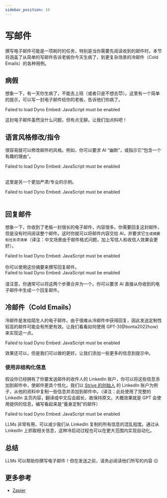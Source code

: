 ```yaml
---
sidebar_position: 10
---
```


#   写邮件

撰写电子邮件可能是一项耗时的任务，特别是当你需要先阅读收到的邮件时。本节将涵盖了从简单的写邮件告诉老板你今天生病了，到更复杂场景的冷邮件（Cold Emails）的各种用例。

## 病假

想象一下，有一天你生病了，不能去上班（或者只是不想去😈）。这里有一个简单的提示，可以写一封电子邮件给你的老板，告诉他们你病了。

<div trydyno-embed="" openai-model="text-davinci-003" initial-prompt="我的名字：克洛丝\n老板的名字：凯尔希\n\n写一封电子邮件给我的老板，告诉他我今天因为生病不能上班。" initial-response="亲爱的凯尔希：\n\n我是克洛丝，我是你的员工。我很抱歉地通知你，我今天因为生病不能上班。\n\n我昨晚感觉不舒服，今天早上我去看了医生，他诊断我得了感冒。他建议我休息几天，所以我不能上班。\n\n我会尽快恢复健康，并尽快回到工作岗位。如果你需要任何其他信息，请随时联系我。\n\n谢谢！\n\n克洛丝" max-tokens="512" box-rows="8" model-temp="0" top-p="0">
    <noscript>Failed to load Dyno Embed: JavaScript must be enabled</noscript>
</div>

这封电子邮件虽然没什么问题，但有点无聊。让我们加点料吧！

## 语言风格修改/指令

很容易就可以修改邮件的风格。例如，你可以要求 AI “幽默”，或指示它“包含一个有趣的理由”。

<div trydyno-embed="" openai-model="text-davinci-003" initial-prompt="我的名字：克洛丝\n老板的名字：凯尔希\n\n写一封电子邮件给我的老板，告诉他我今天因为生病不能上班。\n请简洁幽默，包含一个有趣的理由：" initial-response="亲爱的凯尔希：\n\n很遗憾，我今天不能来上班。原因是我昨晚在外面做完一个任务，结果回到家后发现变成了一只猫！这可能是一种古老的魔法，但可怕的是它会让我感冒，所以我必须休息一天才能恢复健康。\n\n我会尽快完成我的工作，并尽力赶上时间表。祝你今天一切顺利！\n\n最真诚的问候，\n\n克洛丝" max-tokens="512" box-rows="10" model-temp="0.7" top-p="1">
    <noscript>Failed to load Dyno Embed: JavaScript must be enabled</noscript>
</div>
<br/>

这里是另一个更加严肃/专业的示例。

<div trydyno-embed="" openai-model="text-davinci-003" initial-prompt="我的名字：克洛丝\n老板的名字：凯尔希\n\n写一封严肃、专业的电子邮件给我的老板，告诉他我今天因为生病不能上班。请简洁明了：" initial-response="尊敬的凯尔希先生：\n\n我是克洛丝，很抱歉地通知您，我今天因为生病不能上班。我会尽快恢复健康，并尽快回到工作岗位。\n\n谢谢您的理解，\n\n克洛丝" max-tokens="512" box-rows="8" model-temp="0" top-p="0">
    <noscript>Failed to load Dyno Embed: JavaScript must be enabled</noscript>
</div>
<br/>

## 回复邮件

想象一下，你收到了老板一封很长的电子邮件，内容很多。你需要回复这封邮件，但是没有时间阅读整个邮件。这时你就可以将邮件内容交给 AI，并要求它`生成摘要和任务项清单`（译注：中文场景由于邮件格式问题，加上写信人和收信人效果会更好）。

<div trydyno-embed="" openai-model="text-davinci-003" initial-prompt="尊敬的克洛丝，\n\n希望你一切都好。我写信给你，向你提供我们公司的一些新消息，并请求你协助解决你所开发的软件的用户界面(UI)问题。\n\n正如你所知，我们公司一直致力于为客户提供用户友好的体验，我们已经确定了软件UI方面的一些问题。具体来说，我们收到了用户的反馈，他们发现访问某些功能很困难，并且UI不够直观。\n\n我们需要你的帮助来解决这些问题并改善软件的UI。这可能涉及对UI的布局、设计或功能进行更改。我们相信，你在软件开发方面的专业知识和对软件的熟悉将使你成为帮助我们完成这项任务的理想人选。\n\n如果你需要任何额外的资源或支持来完成这项任务，请不要犹豫告诉我。此外，如果你能够提供一个预计修改完成时间的估计，我会非常感激。\n\n如果你有任何问题或需要进一步的澄清，请不要犹豫联系我。\n\n感谢你对我们公司的辛勤工作和奉献。我期待着很快收到你的回复。\n\n此致\n\n敬礼\n\n凯尔希\n\n生成以上内容摘要和任务项清单。" initial-response="写信人：凯尔希\n收信人：克洛丝\n\n内容摘要：凯尔希向克洛丝提供了公司的一些新消息，并请求克洛丝协助解决软件的用户界面问题。\n\n任务项清单：\n1. 对UI的布局、设计或功能进行更改。\n2. 提供一个预计修改完成时间的估计。\n3. 如果需要，提供额外的资源或支持。" max-tokens=" 1024" box-rows="18" model-temp="0" top-p="0">
    <noscript>Failed to load Dyno Embed: JavaScript must be enabled</noscript>
</div>

<br/>
你可以使用这份摘要来撰写回复邮件。

<div trydyno-embed="" openai-model="text-davinci-003" initial-prompt="写信人：凯尔希\n收信人：克洛丝\n\n内容摘要：凯尔希向克洛丝提供了公司的一些新消息，并请求克洛丝协助解决软件的用户界面问题。\n\n任务项清单：\n1. 对UI的布局、设计或功能进行更改。\n2. 提供一个预计修改完成时间的估计。\n3. 如果需要，提供额外的资源或支持。\n\n请根据以上电子邮件摘要，撰写一封给凯尔希的回复邮件：" initial-response="亲爱的凯尔希：\n\n感谢您给我发送关于公司的新消息。我很乐意协助解决软件的用户界面问题。\n\n我将尽快对UI的布局、设计或功能进行更改，并尽力在最短的时间内完成。如果需要，我可以提供额外的资源或支持。\n\n期待着与您的合作！\n\n克洛丝" max-tokens="1024" box-rows="18" model-temp="0" top-p="0">
    <noscript>Failed to load Dyno Embed: JavaScript must be enabled</noscript>
</div>

<br/>
请注意，你通常可以将这两个步骤合并为一个。你可以要求 AI 直接从你收到的电子邮件中生成一个回复邮件。

## 冷邮件（Cold Emails）

冷邮件是发给陌生人的电子邮件。由于很难从冷邮件中获得回复，因此发送定制性较高的邮件可能会有所更有效。让我们看看如何使用 GPT-3(@bonta2022how) 来实现这一点。

<div trydyno-embed="" openai-model="text-davinci-003" initial-prompt="公司名: 罗德岛\n我的名字: 克洛丝\n撰写一封冷邮件" initial-response="尊敬的克洛丝：\n\n您好！\n\n我是罗德岛的招聘专员，很高兴能够与您联系。\n\n我们正在寻找一位有能力、有热情的专业人士加入我们的团队，以支持我们的业务发展。我们正在寻找一位有能力、有热情的专业人士加入我们的团队，以支持我们的业务发展。\n\n我们正在招聘一位职位，您可能有兴趣。该职位要求有良好的沟通能力、组织能力和分析能力，以及与客户建立良好的关系。\n\n如果您有兴趣，请发送您的简历和求职信至我们的电子邮箱，我们将尽快与您联系。\n\n期待您的回复！\n\n祝好，\n罗德岛" max-tokens="1024" box-rows="10" model-temp="0" top-p="0">
    <noscript>Failed to load Dyno Embed: JavaScript must be enabled</noscript>
</div>

效果还可以，但是我们可以做的更好。让我们添加一些更多的信息到提示中。

### 使用非结构化信息

假设你已经拥有了你要发送邮件的收件人的 LinkedIn 账户，你可以将这些信息添加到邮件中，使邮件更具个性化。我们以 [Strive 的创始人](https://www.linkedin.com/in/snpranav/) 的 LinkedIn 账户为例子，从他的资料中复制一些信息并添加到邮件中。（译注：此处使用了完整的 LinkedIn 主页内容，翻译成中文后会超长，故保持原文。大概效果就是 GPT 会使用提供的信息，编写看起来是“量身定制”的邮件）

<div trydyno-embed="" openai-model="text-davinci-003" initial-prompt="Pranav Shikarpur  1st degree connection1st\nDeveloper Advocate. Problem Solver. Previously: Co-founder Strive, Intel ISEF Alum\n\nExperienceExperience\nThales Cloud Security logo\nDeveloper AdvocateDeveloper Advocate\nThales Cloud SecurityThales Cloud Security\nApr 2022 - Present · 1 yrApr 2022 - Present · 1 yr\n- Executed go-to-market and boosted developer engagement for Thales’s new data encryption product launch.\n- Spearheaded developer adoption of product at the RSA conference 2022 and KubeCon 2022.\n- Presented a talk at HashiCorp’s annual conference - HashiConf 2022 in LA - about “Securing Any Data Source”.- Executed go-to-market and boosted developer engagement for Thales’s new data encryption product launch. - Spearheaded developer adoption of product at the RSA conference 2022 and KubeCon 2022. - Presented a talk at HashiCorp’s annual conference - HashiConf 2022 in LA - about “Securing Any Data Source”.…see more\nSkills: Data Encryption Standard (DES) · Cryptography · Cybersecurity · Content Creation · Azure Kubernetes Service (AKS) · Google Kubernetes Engine (GKE)Skills: Data Encryption Standard (DES) · Cryptography · Cybersecurity · Content Creation · Azure Kubernetes Service (AKS) · Google Kubernetes Engine (GKE)\nStartup Shell logo\nDirector of Founder ResourcesDirector of Founder Resources\nStartup ShellStartup Shell\nFeb 2022 - Present · 1 yr 2 mosFeb 2022 - Present · 1 yr 2 mos\nCollege Park, Maryland, United StatesCollege Park, Maryland, United States\n- Closed partnerships of founder resources with various tech companies like Vercel, MongoDB, etc.\n- Sourced over $50,000 of credits and resources for founders at Startup Shell in the span of 3 months.- Closed partnerships of founder resources with various tech companies like Vercel, MongoDB, etc. - Sourced over $50,000 of credits and resources for founders at Startup Shell in the span of 3 months.\nSkills: Strategic PartnershipsSkills: Strategic Partnerships\nStrive Network logo\nCo-FounderCo-Founder\nStriveStrive\nDec 2020 - Nov 2021 · 1 yrDec 2020 - Nov 2021 · 1 yr\n- Founded India's first cohort-based learning platform for passion-related courses. Had 7K+ monthly active users.\n- Built the learning platform from the ground up and managed traffic to the website at scale and oversaw the sales and marketing execution.\n- Negotiated with 100X.VC and People Group to raise $50K seed funding for Strive.- Founded India's first cohort-based learning platform for passion-related courses. Had 7K+ monthly active users. - Built the learning platform from the ground up and managed traffic to the website at scale and oversaw the sales and marketing execution. - Negotiated with 100X.VC and People Group to raise $50K seed funding for Strive.…see more\nSkills: Go (Programming Language) · Python (Programming Language) · Product Management · Product Marketing · Next.js · Amazon EKS\n\nEducationEducation\nUniversity of Maryland logo\nUniversity of MarylandUniversity of Maryland\nUndergraduate, Mathematics and Computer ScienceUndergraduate, Mathematics and Computer Science\nAug 2019 - May 2023Aug 2019 - May 2023\nActivities and societies: Director of Founder Resources at Startup ShellActivities and societies: Director of Founder Resources at Startup Shell\nExploring the beauty of mathematics with the practicality of computer science\n\nWrite a cold outreach email to this founder, pitching him our product, Nightfall, which is a neo-CRM. My name is Max. Make the email formal, yet approachable. Mention relevant details from his LinkedIn information above to help pitch the product.Pranav Shikarpur  1st degree connection1st\nDeveloper Advocate. Problem Solver. Previously: Co-founder Strive, Intel ISEF Alum\n\nExperienceExperience\nThales Cloud Security logo\nDeveloper AdvocateDeveloper Advocate\nThales Cloud SecurityThales Cloud Security\nApr 2022 - Present · 1 yrApr 2022 - Present · 1 yr\n- Executed go-to-market and boosted developer engagement for Thales’s new data encryption product launch.\n- Spearheaded developer adoption of product at the RSA conference 2022 and KubeCon 2022.\n- Presented a talk at HashiCorp’s annual conference - HashiConf 2022 in LA - about “Securing Any Data Source”.- Executed go-to-market and boosted developer engagement for Thales’s new data encryption product launch. - Spearheaded developer adoption of product at the RSA conference 2022 and KubeCon 2022. - Presented a talk at HashiCorp’s annual conference - HashiConf 2022 in LA - about “Securing Any Data Source”.…see more\nSkills: Data Encryption Standard (DES) · Cryptography · Cybersecurity · Content Creation · Azure Kubernetes Service (AKS) · Google Kubernetes Engine (GKE)Skills: Data Encryption Standard (DES) · Cryptography · Cybersecurity · Content Creation · Azure Kubernetes Service (AKS) · Google Kubernetes Engine (GKE)\nStartup Shell logo\nDirector of Founder ResourcesDirector of Founder Resources\nStartup ShellStartup Shell\nFeb 2022 - Present · 1 yr 2 mosFeb 2022 - Present · 1 yr 2 mos\nCollege Park, Maryland, United StatesCollege Park, Maryland, United States\n- Closed partnerships of founder resources with various tech companies like Vercel, MongoDB, etc.\n- Sourced over $50,000 of credits and resources for founders at Startup Shell in the span of 3 months.- Closed partnerships of founder resources with various tech companies like Vercel, MongoDB, etc. - Sourced over $50,000 of credits and resources for founders at Startup Shell in the span of 3 months.\nSkills: Strategic PartnershipsSkills: Strategic Partnerships\nStrive Network logo\nCo-FounderCo-Founder\nStriveStrive\nDec 2020 - Nov 2021 · 1 yrDec 2020 - Nov 2021 · 1 yr\n- Founded India's first cohort-based learning platform for passion-related courses. Had 7K+ monthly active users.\n- Built the learning platform from the ground up and managed traffic to the website at scale and oversaw the sales and marketing execution.\n- Negotiated with 100X.VC and People Group to raise $50K seed funding for Strive.- Founded India's first cohort-based learning platform for passion-related courses. Had 7K+ monthly active users. - Built the learning platform from the ground up and managed traffic to the website at scale and oversaw the sales and marketing execution. - Negotiated with 100X.VC and People Group to raise $50K seed funding for Strive.…see more\nSkills: Go (Programming Language) · Python (Programming Language) · Product Management · Product Marketing · Next.js · Amazon EKS\n\nEducationEducation\nUniversity of Maryland logo\nUniversity of MarylandUniversity of Maryland\nUndergraduate, Mathematics and Computer ScienceUndergraduate, Mathematics and Computer Science\nAug 2019 - May 2023Aug 2019 - May 2023\nActivities and societies: Director of Founder Resources at Startup ShellActivities and societies: Director of Founder Resources at Startup Shell\nExploring the beauty of mathematics with the practicality of computer science\n\nWrite a cold outreach email to this founder, pitching him our product, Nightfall, which is a neo-CRM. My name is Max. Make the email formal, yet approachable. Mention relevant details from his LinkedIn information above to help pitch the product." initial-response="Dear Pranav,\n\nMy name is Max and I am reaching out to you because I believe our product, Nightfall, could be a great fit for you. As a co-founder of Strive and Director of Founder Resources at Startup Shell, I'm sure you understand the importance of having a reliable CRM to help manage customer relationships.\n\nNightfall is a neo-CRM that helps founders and entrepreneurs like yourself to easily manage customer relationships and track customer data. Our product is designed to be user-friendly and intuitive, so you can focus on growing your business without worrying about the technical details.\n\nI think you would find Nightfall to be a great asset to your business. If you're interested, I'd love to schedule a call to discuss further.\n\nBest,\nMax" max-tokens="256" box-rows="39" model-temp="0" top-p="0">
    <noscript>Failed to load Dyno Embed: JavaScript must be enabled</noscript>
</div>

LLMs 非常有用，可以减少我们从 LinkedIn 复制的所有信息的混乱程度。通过从 LinkedIn 上抓取相关信息，这种冷启动过程也可以在更大范围内实现自动化。




## 总结

LLMs 可以帮助你撰写电子邮件！但在发送之前，请务必阅读他们所写的内容 😉


## 更多参考

- [Zapier](https://zapier.com/blog/use-openai-gpt-3-to-write-emails/)
